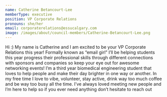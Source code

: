 ```yaml
---
name: Catherine Betancourt-Lee
memberType: executive
position: VP Corporate Relations
pronouns: she/her
email: corporaterelations@essucalgary.com
image: /images/about/council-members/Catherine-Betancourt-Lee.png
---
```

Hi :) My name is Catherine and I am excited to be your VP Corporate Relations this year! Formally known as “email girl” I’ll be helping students this year progress their professional skills through different connections with sponsors and companies so keep your eye out for awesome networking events! I’m a third year biomedical engineering student that loves to help people and make their day brighter in one way or another. In my free time I love to vibe, volunteer, stay active, drink way too much coffee and be way too busy all the time. I’ve always loved meeting new people and I’m here to help so if you ever need anything don’t hesitate to reach out